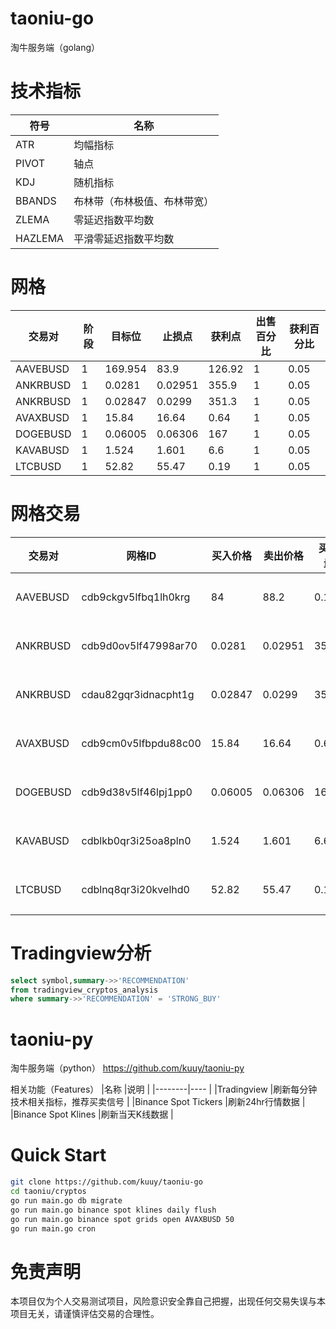 # taoniu-go
淘牛服务端（golang）

# 技术指标
|符号     |名称                    |
|--------|----                    |
|ATR     |均幅指标                 |
|PIVOT   |轴点                    |
|KDJ     |随机指标                 |
|BBANDS  |布林带（布林极值、布林带宽）|
|ZLEMA   |零延迟指数平均数          |
|HAZLEMA |平滑零延迟指数平均数       |

# 网格

|交易对    |阶段 |目标位    |止损点     |获利点  |出售百分比 |获利百分比 |
|---------|----|---------|-------   |-------|----------|------   |
|AAVEBUSD |1   |169.954  |83.9      |126.92 |1         |0.05     |
|ANKRBUSD |1   |0.0281   |0.02951   |355.9  |1         |0.05     |
|ANKRBUSD |1   |0.02847  |0.0299    |351.3  |1         |0.05     |
|AVAXBUSD |1   |15.84    |16.64     |0.64   |1         |0.05     |
|DOGEBUSD |1   |0.06005  |0.06306   |167    |1         |0.05     | 
|KAVABUSD |1   |1.524    |1.601     |6.6    |1         |0.05     |
|LTCBUSD  |1   |52.82    |55.47     |0.19   |1         |0.05     |

# 网格交易

|交易对    |网格ID                |买入价格  |卖出价格   |买入量 |买出量 |状态   |
|---------|---------------------|---------|----------|------|------|------|
|AAVEBUSD |cdb9ckgv5lfbq1lh0krg |84       |88.2      |0.12  |0.12  |已成交 |
|ANKRBUSD |cdb9d0ov5lf47998ar70 |0.0281   |0.02951   |355.9 |355.9 |待出售 |
|ANKRBUSD |cdau82gqr3idnacpht1g |0.02847  |0.0299    |351.3 |351.3 |待成交 |
|AVAXBUSD |cdb9cm0v5lfbpdu88c00 |15.84    |16.64     |0.64  |0.64  |已出售 |
|DOGEBUSD |cdb9d38v5lf46lpj1pp0 |0.06005  |0.06306   |167   |167   |已出售 |
|KAVABUSD |cdblkb0qr3i25oa8pln0 |1.524    |1.601     |6.6   |6.6   |已出售 |
|LTCBUSD  |cdblnq8qr3i20kvelhd0 |52.82    |55.47     |0.19  |0.19  |已出售 |


# Tradingview分析
```sql
select symbol,summary->>'RECOMMENDATION'
from tradingview_cryptos_analysis
where summary->>'RECOMMENDATION' = 'STRONG_BUY'
```

# taoniu-py
淘牛服务端（python）
https://github.com/kuuy/taoniu-py

相关功能（Features）
|名称     |说明                    |
|--------|----                    |
|Tradingview     |刷新每分钟技术相关指标，推荐买卖信号     |
|Binance Spot Tickers     |刷新24hr行情数据           |
|Binance Spot Klines     |刷新当天K线数据              |

# Quick Start
```bash
git clone https://github.com/kuuy/taoniu-go
cd taoniu/cryptos
go run main.go db migrate
go run main.go binance spot klines daily flush
go run main.go binance spot grids open AVAXBUSD 50
go run main.go cron
```

# 免责声明
本项目仅为个人交易测试项目，风险意识安全靠自己把握，出现任何交易失误与本项目无关，请谨慎评估交易的合理性。
